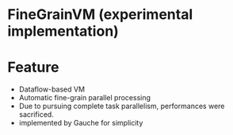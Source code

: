 # FineGrainVM (experimental implementation)

# Feature
* Dataflow-based VM
* Automatic fine-grain parallel processing
* Due to pursuing complete task parallelism, performances were sacrificed.
* implemented by Gauche for simplicity
